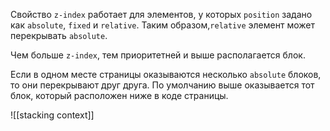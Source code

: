 
Свойство `z-index` работает для элементов, у которых `position` задано как `absolute`, `fixed` и `relative`. Таким образом,`relative` элемент может перекрывать `absolute`.

Чем больше `z-index`, тем приоритетней и выше располагается блок.

Если в одном месте страницы оказываются несколько `absolute` блоков, то они перекрывают друг друга. По умолчанию выше оказывается тот блок, который расположен ниже в коде страницы.

![[stacking context]]
